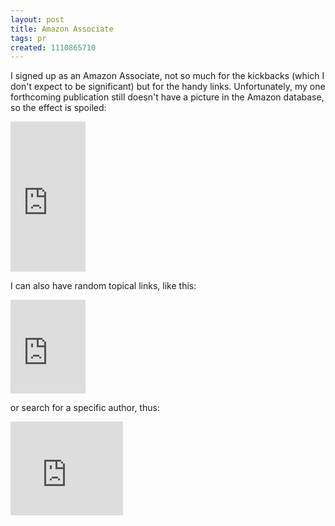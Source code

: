 ```yaml
---
layout: post
title: Amazon Associate
tags: pr
created: 1110865710
---
```

I signed up as an Amazon Associate, not so much for the kickbacks (which I don't expect to be significant) but for the handy links.  Unfortunately, my one forthcoming publication still doesn't have a picture in the Amazon database, so the effect is spoiled:

<!--break-->

<iframe src="http://rcm.amazon.com/e/cm?t=mcdema-20&o=1&p=8&l=as1&asins=1416503455&fc1=000000&=1&lc1=004477&bc1=000000&lt1=_blank&IS2=1&f=ifr&bg1=ffffff&f=ifr"  width="120"   height="240"   scrolling="no"   marginwidth="0"  marginheight="0"  frameborder="0"></iframe>

I can also have random topical links, like this:

<iframe src="http://rcm.amazon.com/e/cm?t=mcdema-20&o=1&p=6&l=bn1&mode=books&browse=25&fc1=000000&=1&lc1=004477&lt1=_blank&f=ifr&bg1=FFFFFF&f=ifr"   marginwidth="0"   marginheight="0"   width="120"   height="150"        border="2" frameborder="0"   style="border:none;"      scrolling="no"></iframe>

or search for a specific author, thus:

<iframe src="http://rcm.amazon.com/e/cm?t=mcdema-20&o=1&p=9&l=st1&mode=books&search=G. K. Chesterton&fc1=000000&=1&lc1=004477&lt1=_blank&f=ifr&bg1=FFFFFF&f=ifr"      marginwidth="0"    marginheight="0"        width="180"     height="150"        border="2"      frameborder="0"        style="border:none;" scrolling="no"></iframe>
